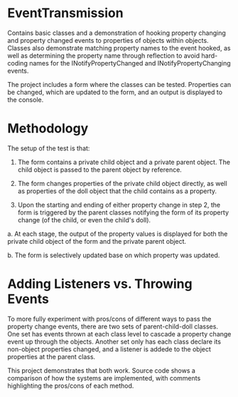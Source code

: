 # EventTransmission
Contains basic classes and a demonstration of hooking property changing and property changed events to properties of objects within objects. Classes also demonstrate matching property names to the event hooked, as well as determining the property name through reflection to avoid hard-coding names for the INotifyPropertyChanged and INotifyPropertyChanging events.

The project includes a form where the classes can be tested. Properties can be changed, which are updated to the form, and an output is displayed to the console.

# Methodology

The setup of the test is that:

1. The form contains a private child object and a private parent object. The child object is passed to the parent object by reference.

2. The form changes properties of the private child object directly, as well as properties of the doll object that the child contains as a property. 

3. Upon the starting and ending of either property change in step 2, the form is triggered by the parent classes notifying the form of its property change (of the child, or even the child's doll). 

  a. At each stage, the output of the property values is displayed for both the private child object of the form and the private parent object. 

  b. The form is selectively updated base on which property was updated.

# Adding Listeners vs. Throwing Events

To more fully experiment with pros/cons of different ways to pass the property change events, there are two sets of parent-child-doll classes. One set has events thrown at each class level to cascade a property change event up through the objects. Another set only has each class declare its non-object properties changed, and a listener is addede to the object properties at the parent class.

This project demonstrates that both work. Source code shows a comparison of how the systems are implemented, with comments highlighting the pros/cons of each method.
